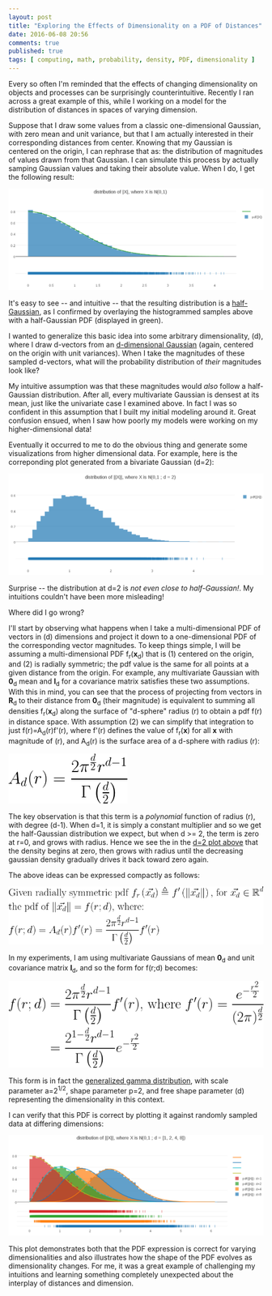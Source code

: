 ```yaml
---
layout: post
title: "Exploring the Effects of Dimensionality on a PDF of Distances"
date: 2016-06-08 20:56
comments: true
published: true
tags: [ computing, math, probability, density, PDF, dimensionality ]
---
```


Every so often I'm reminded that the effects of changing dimensionality on objects and processes can be surprisingly counterintuitive.  Recently I ran across a great example of this, while I working on a model for the distribution of distances in spaces of varying dimension.

Suppose that I draw some values from a classic one-dimensional Gaussian, with zero mean and unit variance, but that I am actually interested in their corresponding distances from center.  Knowing that my Gaussian is centered on the origin, I can rephrase that as: the distribution of magnitudes of values drawn from that Gaussian.  I can simulate this process by actually samping Gaussian values and taking their absolute value.  When I do, I get the following result:

![Figure 1](/assets/images/dist_dist/figure1.png)

It's easy to see -- and intuitive -- that the resulting distribution is a [half-Gaussian](https://en.wikipedia.org/wiki/Half-normal_distribution), as I confirmed by overlaying the histogrammed samples above with a half-Gaussian PDF (displayed in green).

I wanted to generalize this basic idea into some arbitrary dimensionality, (d), where I draw d-vectors from an [d-dimensional Gaussian](https://en.wikipedia.org/wiki/Multivariate_normal_distribution) (again, centered on the origin with unit variances). When I take the magnitudes of these sampled d-vectors, what will the probability distribution of _their_ magnitudes look like?

My intuitive assumption was that these magnitudes would _also_ follow a half-Gaussian distribution.  After all, every multivariate Gaussian is densest at its mean, just like the univariate case I examined above.  In fact I was so confident in this assumption that I built my initial modeling around it.  Great confusion ensued, when I saw how poorly my models were working on my higher-dimensional data!

Eventually it occurred to me to do the obvious thing and generate some visualizations from higher dimensional data.  For example, here is the correponding plot generated from a bivariate Gaussian (d=2):

<a name="figure2"></a>
![Figure 2](/assets/images/dist_dist/figure2.png)

Surprise -- the distribution at d=2 is _not even close to half-Gaussian!_.  My intuitions couldn't have been more misleading!

Where did I go wrong?

I'll start by observing what happens when I take a multi-dimensional PDF of vectors in (d) dimensions and project it down to a one-dimensional PDF of the corresponding vector magnitudes. To keep things simple, I will be assuming a multi-dimensional PDF <nobr>f<sub>r</sub>(**x**<sub>d</sub>)</nobr> that is (1) centered on the origin, and (2) is radially symmetric; the pdf value is the same for all points at a given distance from the origin.  For example, any multivariate Gaussian with **0**<sub>d</sub> mean and **I**<sub>d</sub> for a covariance matrix satisfies these two assumptions.  With this in mind, you can see that the process of projecting from vectors in **R**<sub>d</sub> to their distance from **0**<sub>d</sub> (their magnitude) is equivalent to summing all densities <nobr>f<sub>r</sub>(**x**<sub>d</sub>)</nobr> along the surface of "d-sphere" radius (r) to obtain a pdf f(r) in distance space.  With assumption (2) we can simplify that integration to just <nobr>f(r)=A<sub>d</sub>(r)f'(r)</nobr>, where f'(r) defines the value of <nobr>f<sub>r</sub>(**x**)</nobr> for all **x** with magnitude of (r), and A<sub>d</sub>(r) is the surface area of a d-sphere with radius (r):

![Figure 3](/assets/images/dist_dist/ztrlusa.png)

The key observation is that this term is a _polynomial_ function of radius (r), with degree (d-1).  When d=1, it is simply a constant multiplier and so we get the half-Gaussian distribution we expect, but when <nobr>d >= 2</nobr>, the term is zero at r=0, and grows with radius.  Hence we see the in the [d=2 plot above](#figure2) that the density begins at zero, then grows with radius until the decreasing gaussian density gradually drives it back toward zero again.

The above ideas can be expressed compactly as follows:

![Figure 4](/assets/images/dist_dist/jukgy85.png)

In my experiments, I am using multivariate Gaussians of mean **0**<sub>d</sub> and unit covariance matrix **I**<sub>d</sub>, and so the form for f(r;d) becomes:

![Figure 4](/assets/images/dist_dist/gwwv5a5.png)

This form is in fact the [generalized gamma distribution](https://en.wikipedia.org/wiki/Generalized_gamma_distribution), with scale parameter <nobr>a=2<sup>1/2</sup>,</nobr> shape parameter p=2, and free shape parameter (d) representing the dimensionality in this context.

I can verify that this PDF is correct by plotting it against randomly sampled data at differing dimensions:

![Figure 5](/assets/images/dist_dist/figure3.png)

This plot demonstrates both that the PDF expression is correct for varying dimensionalities and also illustrates how the shape of the PDF evolves as dimensionality changes.  For me, it was a great example of challenging my intuitions and learning something completely unexpected about the interplay of distances and dimension.
